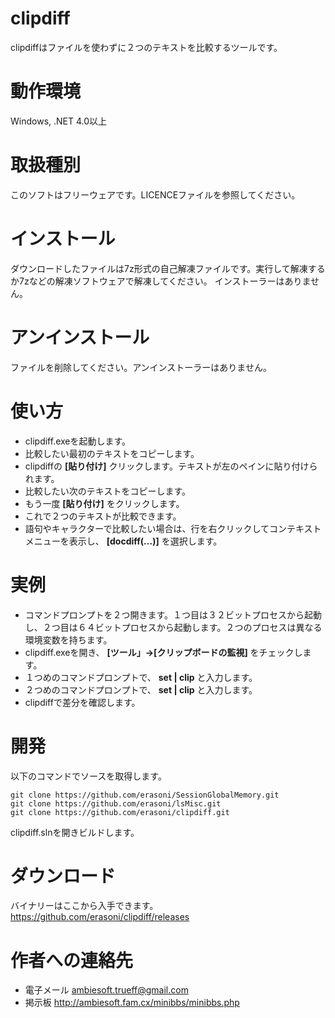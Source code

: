 # clipdiff
clipdiffはファイルを使わずに２つのテキストを比較するツールです。

# 動作環境
Windows, .NET 4.0以上

# 取扱種別
このソフトはフリーウェアです。LICENCEファイルを参照してください。

# インストール
ダウンロードしたファイルは7z形式の自己解凍ファイルです。実行して解凍するか7zなどの解凍ソフトウェアで解凍してください。
インストーラーはありません。

# アンインストール
ファイルを削除してください。アンインストーラーはありません。

# 使い方
* clipdiff.exeを起動します。
* 比較したい最初のテキストをコピーします。
* clipdiffの **[貼り付け]** クリックします。テキストが左のペインに貼り付けられます。
* 比較したい次のテキストをコピーします。
* もう一度 **[貼り付け]** をクリックします。
* これで２つのテキストが比較できます。
* 語句やキャラクターで比較したい場合は、行を右クリックしてコンテキストメニューを表示し、 **[docdiff(...)]** を選択します。

# 実例
* コマンドプロンプトを２つ開きます。１つ目は３２ビットプロセスから起動し、２つ目は６４ビットプロセスから起動します。２つのプロセスは異なる環境変数を持ちます。
* clipdiff.exeを開き、 **[ツール」->[クリップボードの監視]** をチェックします。
* １つめのコマンドプロンプトで、 **set | clip** と入力します。
* ２つめのコマンドプロンプトで、 **set | clip** と入力します。
* clipdiffで差分を確認します。


# 開発
以下のコマンドでソースを取得します。
```
git clone https://github.com/erasoni/SessionGlobalMemory.git
git clone https://github.com/erasoni/lsMisc.git
git clone https://github.com/erasoni/clipdiff.git
```
clipdiff.slnを開きビルドします。

# ダウンロード
バイナリーはここから入手できます。
https://github.com/erasoni/clipdiff/releases

# 作者への連絡先
* 電子メール ambiesoft.trueff@gmail.com
* 掲示板 http://ambiesoft.fam.cx/minibbs/minibbs.php
